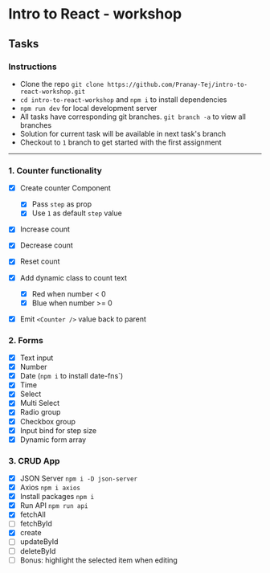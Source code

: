 # Intro to React - workshop

## Tasks

### Instructions

- Clone the repo `git clone https://github.com/Pranay-Tej/intro-to-react-workshop.git`
- `cd intro-to-react-workshop` and `npm i` to install dependencies
- `npm run dev` for local development server
- All tasks have corresponding git branches. `git branch -a` to view all branches
- Solution for current task will be available in next task's branch
- Checkout to `1` branch to get started with the first assignment

---

### 1. Counter functionality

- [x] Create counter Component

  - [x] Pass `step` as prop
  - [x] Use `1` as default `step` value

- [x] Increase count
- [x] Decrease count
- [x] Reset count
- [x] Add dynamic class to count text

  - [x] Red when number < 0
  - [x] Blue when number >= 0

- [x] Emit `<Counter />` value back to parent

### 2. Forms

- [x] Text input
- [x] Number
- [x] Date (`npm i` to install date-fns`)
- [x] Time
- [x] Select
- [x] Multi Select
- [x] Radio group
- [x] Checkbox group
- [x] Input bind for step size
- [x] Dynamic form array

### 3. CRUD App

- [x] JSON Server `npm i -D json-server`
- [x] Axios `npm i axios`
- [x] Install packages `npm i`
- [x] Run API `npm run api`
- [x] fetchAll
- [ ] fetchById
- [x] create
- [ ] updateById
- [ ] deleteById
- [ ] Bonus: highlight the selected item when editing
